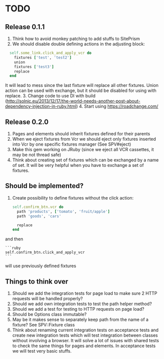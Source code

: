 # TODO

## Release 0.1.1

1. Think how to avoid monkey patching to add stuffs to SitePrism
2. We should disable double defining actions in the adjusting block:

  ```ruby
    self.some_link.click_and_apply_vcr do
      fixtures ['test', 'test2']
      union
      fixtures ['test3']
      replace
    end
  ```

It will lead to mess since the last fixture will replace all other fixtures. Union action can be used with exchange, but it should be disabled for using with replace.
3. Change code to use DI with build (http://solnic.eu/2013/12/17/the-world-needs-another-post-about-dependency-injection-in-ruby.html)
4. Start using https://roadchange.com/

## Release 0.2.0

1. Pages and elements should inherit fixtures defined for their parents
2. When we eject fixtures from Vcr we should eject only fixtures inserted into Vcr by one specific fixtures manager (See SPV#eject)
3. Make this gem working on JRuby (since we eject all VCR cassettes, it may be not thread safe)
4. Think about creating set of fixtures which can be exchanged by a name of set. It will be very helpful when you have to exchange a set of fixtures.

## Should be implemented?

1. Create possibility to define fixtures without the click action:

    ```ruby
    self.confirm_btn.vcr do
      path 'products', ['tomato', 'fruit/apple']
      path 'goods', 'cars'

      replace
    end
    ```

  and then

    ```ruby
    self.confirm_btn.click_and_apply_vcr
    ```

  will use previously defined fixtures


## Things to think over

1. Should we add the integration tests for page load to make sure 2 HTTP requests will be handled properly?
2. Should we add own integration tests to test the path helper method?
3. Should we add a test for testing to HTTP requests on page load?
4. Should be Options class immutable?
5. May be it makes sense to separately keep path from the name of a fixture? See SPV::Fixture class
6. Think about renaming current integration tests on acceptance tests and create new integration tests which will test integration between classes without involving a browser. It will solve a lot of issues with shared tests to check the same things for pages and elements. In acceptance tests we will test very basic stuffs.

